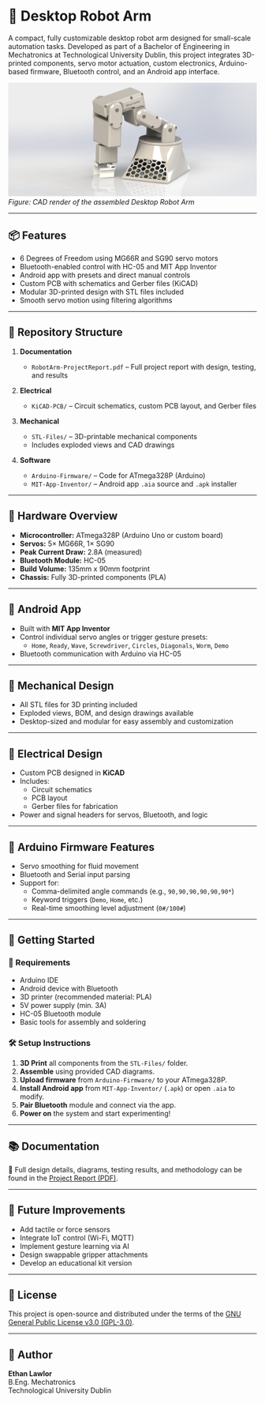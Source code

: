 # 🤖 Desktop Robot Arm

A compact, fully customizable desktop robot arm designed for small-scale automation tasks. Developed as part of a Bachelor of Engineering in Mechatronics at Technological University Dublin, this project integrates 3D-printed components, servo motor actuation, custom electronics, Arduino-based firmware, Bluetooth control, and an Android app interface.

![Robot Arm CAD Render](./2.Mechanical/Renders/Render9.JPG)  
*Figure: CAD render of the assembled Desktop Robot Arm*

---

## 📦 Features

- 6 Degrees of Freedom using MG66R and SG90 servo motors  
- Bluetooth-enabled control with HC-05 and MIT App Inventor  
- Android app with presets and direct manual controls  
- Custom PCB with schematics and Gerber files (KiCAD)  
- Modular 3D-printed design with STL files included  
- Smooth servo motion using filtering algorithms  

---

## 📁 Repository Structure

1. **Documentation**  
   - `RobotArm-ProjectReport.pdf` – Full project report with design, testing, and results

2. **Electrical**  
   - `KiCAD-PCB/` – Circuit schematics, custom PCB layout, and Gerber files

3. **Mechanical**  
   - `STL-Files/` – 3D-printable mechanical components  
   - Includes exploded views and CAD drawings

4. **Software**  
   - `Arduino-Firmware/` – Code for ATmega328P (Arduino)  
   - `MIT-App-Inventor/` – Android app `.aia` source and `.apk` installer

---

## 🔧 Hardware Overview

- **Microcontroller:** ATmega328P (Arduino Uno or custom board)  
- **Servos:** 5× MG66R, 1× SG90  
- **Peak Current Draw:** 2.8A (measured)  
- **Bluetooth Module:** HC-05  
- **Build Volume:** 135mm x 90mm footprint  
- **Chassis:** Fully 3D-printed components (PLA)  

---

## 📱 Android App

- Built with **MIT App Inventor**  
- Control individual servo angles or trigger gesture presets:
  - `Home`, `Ready`, `Wave`, `Screwdriver`, `Circles`, `Diagonals`, `Worm`, `Demo`
- Bluetooth communication with Arduino via HC-05  

---

## 📐 Mechanical Design

- All STL files for 3D printing included  
- Exploded views, BOM, and design drawings available  
- Desktop-sized and modular for easy assembly and customization  

---

## 🔌 Electrical Design

- Custom PCB designed in **KiCAD**  
- Includes:
  - Circuit schematics  
  - PCB layout  
  - Gerber files for fabrication  
- Power and signal headers for servos, Bluetooth, and logic  

---

## 🧠 Arduino Firmware Features

- Servo smoothing for fluid movement  
- Bluetooth and Serial input parsing  
- Support for:
  - Comma-delimited angle commands (e.g., `90,90,90,90,90,90*`)
  - Keyword triggers (`Demo`, `Home`, etc.)
  - Real-time smoothing level adjustment (`0#/100#`)  

---

## 🚀 Getting Started

### 🔩 Requirements

- Arduino IDE  
- Android device with Bluetooth  
- 3D printer (recommended material: PLA)  
- 5V power supply (min. 3A)  
- HC-05 Bluetooth module  
- Basic tools for assembly and soldering  

### 🛠️ Setup Instructions

1. **3D Print** all components from the `STL-Files/` folder.  
2. **Assemble** using provided CAD diagrams.  
3. **Upload firmware** from `Arduino-Firmware/` to your ATmega328P.  
4. **Install Android app** from `MIT-App-Inventor/` (`.apk`) or open `.aia` to modify.  
5. **Pair Bluetooth** module and connect via the app.  
6. **Power on** the system and start experimenting!  

---

## 📚 Documentation

📄 Full design details, diagrams, testing results, and methodology can be found in the [Project Report (PDF)](./0.Documentation/RobotArm-ProjectReport.pdf).

---

## 🧩 Future Improvements

- Add tactile or force sensors  
- Integrate IoT control (Wi-Fi, MQTT)  
- Implement gesture learning via AI  
- Design swappable gripper attachments  
- Develop an educational kit version  

---

## 📝 License

This project is open-source and distributed under the terms of the [GNU General Public License v3.0 (GPL-3.0)](./LICENSE).

---

## 👤 Author

**Ethan Lawlor**  
B.Eng. Mechatronics  
Technological University Dublin

